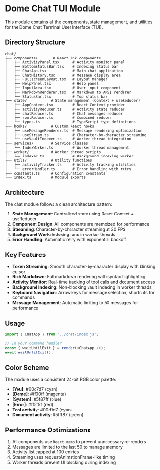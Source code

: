 # Dome Chat TUI Module

This module contains all the components, state management, and utilities for the Dome Chat Terminal User Interface (TUI).

## Directory Structure

```
chat/
├── components/       # React Ink components
│   ├── ActivityPanel.tsx      # Activity monitor panel
│   ├── BottomStatusBar.tsx    # Indexing status bar
│   ├── ChatApp.tsx            # Main chat application
│   ├── ChatHistory.tsx        # Message display area
│   ├── FullscreenLayout.tsx   # Layout manager
│   ├── HelpPanel.tsx          # Help panel
│   ├── InputArea.tsx          # User input component
│   ├── MarkdownRenderer.tsx   # Markdown to ANSI renderer
│   └── StatusBar.tsx          # Top status bar
├── state/           # State management (Context + useReducer)
│   ├── AppContext.tsx         # React Context provider
│   ├── activityReducer.ts     # Activity state reducer
│   ├── chatReducer.ts         # Chat messages reducer
│   ├── rootReducer.ts         # Combined reducer
│   └── types.ts               # TypeScript type definitions
├── hooks/           # Custom React hooks
│   ├── useMessageRenderer.ts  # Message rendering optimization
│   ├── useStream.ts           # Character-by-character streaming
│   └── useVaultIndexer.ts     # Worker thread integration
├── services/        # Service classes
│   └── IndexWorker.ts         # Worker thread management
├── worker/          # Worker thread scripts
│   └── indexer.ts             # Background indexing worker
├── utils/           # Utility functions
│   ├── activityTracker.ts     # Activity tracking utilities
│   └── errorHandler.ts        # Error handling with retry
├── constants.ts     # Configuration constants
└── index.ts         # Module exports

```

## Architecture

The chat module follows a clean architecture pattern:

1. **State Management**: Centralized state using React Context + useReducer
2. **Component Design**: All components are memoized for performance
3. **Streaming**: Character-by-character streaming at 30 FPS
4. **Background Work**: Indexing runs in worker threads
5. **Error Handling**: Automatic retry with exponential backoff

## Key Features

- **Token Streaming**: Smooth character-by-character display with blinking cursor
- **Rich Markdown**: Full markdown rendering with syntax highlighting
- **Activity Monitor**: Real-time tracking of tool calls and document access
- **Background Indexing**: Non-blocking vault indexing in worker threads
- **Keyboard Navigation**: Arrow keys for message selection, shortcuts for commands
- **Message Management**: Automatic limiting to 50 messages for performance

## Usage

```typescript
import { ChatApp } from '../chat/index.js';

// In your command handler
const { waitUntilExit } = render(<ChatApp />);
await waitUntilExit();
```

## Color Scheme

The module uses a consistent 24-bit RGB color palette:

- **[You]**: #00d7d7 (cyan)
- **[Dome]**: #ff00ff (magenta)
- **[System]**: #5f87ff (blue)
- **[Error]**: #ff5f5f (red)
- **Tool activity**: #00d7d7 (cyan)
- **Document activity**: #5fff87 (green)

## Performance Optimizations

1. All components use `React.memo` to prevent unnecessary re-renders
2. Messages are limited to the last 50 to manage memory
3. Activity list capped at 100 entries
4. Streaming uses requestAnimationFrame-like timing
5. Worker threads prevent UI blocking during indexing
